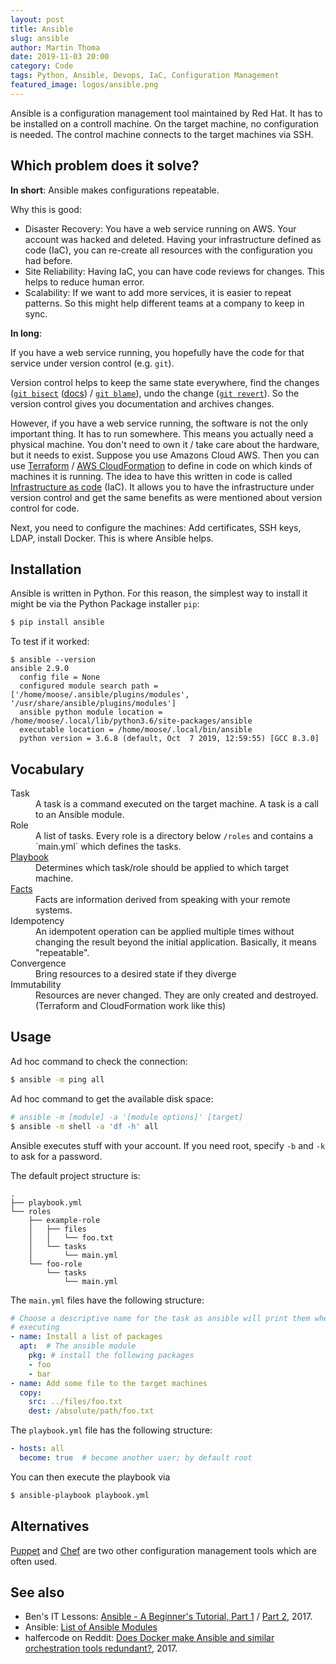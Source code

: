 ```yaml
---
layout: post
title: Ansible
slug: ansible
author: Martin Thoma
date: 2019-11-03 20:00
category: Code
tags: Python, Ansible, Devops, IaC, Configuration Management
featured_image: logos/ansible.png
---
```

Ansible is a configuration management tool maintained by Red Hat. It has to be
installed on a controll machine. On the target machine, no configuration is
needed. The control machine connects to the target machines via SSH.


## Which problem does it solve?

**In short**: Ansible makes configurations repeatable.

Why this is good:

* Disaster Recovery: You have a web service running on AWS. Your account was
  hacked and deleted. Having your infrastructure defined as code (IaC), you can
  re-create all resources with the configuration you had before.
* Site Reliability: Having IaC, you can have code reviews for changes. This
  helps to reduce human error.
* Scalability: If we want to add more services, it is easier to repeat
  patterns. So this might help different teams at a company to keep in sync.

**In long**:

If you have a web service running, you hopefully have the code for that service
under version control (e.g. `git`).

Version control helps to keep the same state
everywhere, find the changes ([`git bisect`](https://github.com/takluyver/bisect-demo) ([docs](https://git-scm.com/docs/git-bisect)) / [`git blame`](https://git-scm.com/docs/git-blame)),
undo the change ([`git revert`](https://git-scm.com/docs/git-revert)). So the
version control gives you documentation and archives changes.

However, if you have a web service running, the software is not the only
important thing. It has to run somewhere. This means you actually need a
physical machine. You don't need to own it / take care about the hardware, but
it needs to exist. Suppose you use Amazons Cloud AWS. Then you can use
[Terraform](https://en.wikipedia.org/wiki/Terraform_(software)) / [AWS CloudFormation](https://aws.amazon.com/cloudformation) to define in code on which kinds of
machines it is running. The idea to have this written in code is called
[Infrastructure as code](https://en.wikipedia.org/wiki/Infrastructure_as_code) (IaC).
It allows you to have the infrastructure under version control and get the same
benefits as were mentioned about version control for code.

Next, you need to configure the machines: Add certificates, SSH keys, LDAP,
install Docker. This is where Ansible helps.


## Installation

Ansible is written in Python. For this reason, the simplest way to install it
might be via the Python Package installer `pip`:

```bash
$ pip install ansible
```

To test if it worked:

```
$ ansible --version
ansible 2.9.0
  config file = None
  configured module search path = ['/home/moose/.ansible/plugins/modules', '/usr/share/ansible/plugins/modules']
  ansible python module location = /home/moose/.local/lib/python3.6/site-packages/ansible
  executable location = /home/moose/.local/bin/ansible
  python version = 3.6.8 (default, Oct  7 2019, 12:59:55) [GCC 8.3.0]
```


## Vocabulary

<dl>
    <dt>Task</dt>
    <dd>A task is a command executed on the target machine. A task is a call to an Ansible module.</dd>
    <dt>Role</dt>
    <dd>A list of tasks. Every role is a directory below <code>/roles</code> and contains a `main.yml` which defines the tasks.</dd>
    <dt><a href="https://docs.ansible.com/ansible/latest/user_guide/playbooks_intro.html">Playbook</a></dt>
    <dd>Determines which task/role should be applied to which target machine. </dd>
    <dt><a href="https://docs.ansible.com/ansible/latest/user_guide/playbooks_variables.html#variables-discovered-from-systems-facts">Facts</a></dt>
    <dd>Facts are information derived from speaking with your remote systems.</dd>
    <dt>Idempotency</dt>
    <dd>An idempotent operation can be applied multiple times without changing the result beyond the initial application. Basically, it means "repeatable".</dd>
    <dt>Convergence</dt>
    <dd>Bring resources to a desired state if they diverge</dd>
    <dt>Immutability</dt>
    <dd>Resources are never changed. They are only created and destroyed. (Terraform and CloudFormation work like this)</dd>
</dl>


## Usage

Ad hoc command to check the connection:

```bash
$ ansible -m ping all
```

Ad hoc command to get the available disk space:

```bash
# ansible -m [module] -a '[module options]' [target]
$ ansible -m shell -a 'df -h' all
```

Ansible executes stuff with your account. If you need root, specify `-b` and
`-k` to ask for a password.

The default project structure is:

```text
.
├── playbook.yml
└── roles
    ├── example-role
    │   ├── files
    │   │   └── foo.txt
    │   └── tasks
    │       └── main.yml
    └── foo-role
        └── tasks
            └── main.yml
```

The `main.yml` files have the following structure:

```yaml
# Choose a descriptive name for the task as ansible will print them when
# executing
- name: Install a list of packages
  apt:  # The ansible module
    pkg: # install the following packages
    - foo
    - bar
- name: Add some file to the target machines
  copy:
    src: ../files/foo.txt
    dest: /absolute/path/foo.txt
```

The `playbook.yml` file has the following structure:

```yaml
- hosts: all
  become: true  # become another user; by default root

```

You can then execute the playbook via

```bash
$ ansible-playbook playbook.yml
```

## Alternatives

[Puppet](https://en.wikipedia.org/wiki/Puppet_(company)#Puppet) and [Chef](https://en.wikipedia.org/wiki/Chef_(software)) are two other configuration management tools which are often used.

## See also

* Ben's IT Lessons: [Ansible - A Beginner's Tutorial, Part 1](https://www.youtube.com/watch?v=icR-df2Olm8) / [Part 2](https://www.youtube.com/watch?v=pRZA9ymZXn0), 2017.
* Ansible: [List of Ansible Modules](https://docs.ansible.com/ansible/2.4/list_of_all_modules.html)
* halfercode on Reddit: [Does Docker make Ansible and similar orchestration tools redundant?](https://www.reddit.com/r/docker/comments/5mfx0e/does_docker_make_ansible_and_similar/), 2017.
